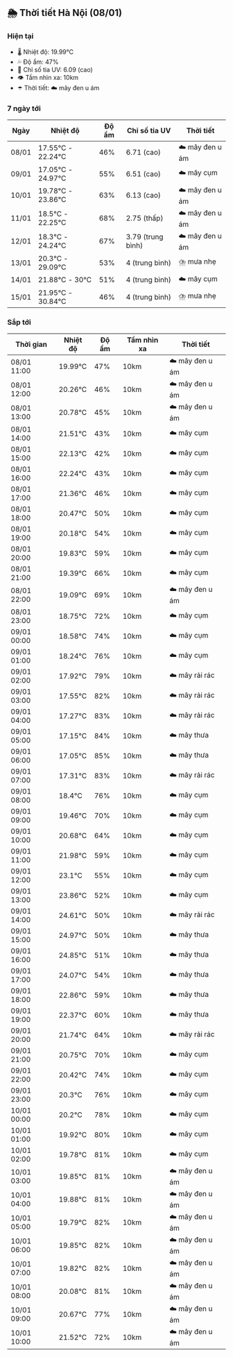 ## 🌦️ Thời tiết Hà Nội (08/01)

### Hiện tại

- 🌡️ Nhiệt độ: 19.99℃
- 💦 Độ ẩm: 47%
- 🌟 Chỉ số tia UV: 6.09 (cao)
- 👁️ Tầm nhìn xa: 10km
- ☂️ Thời tiết: ☁️ mây đen u ám

### 7 ngày tới

| Ngày | Nhiệt độ | Độ ẩm | Chỉ số tia UV | Thời tiết |
| --- | --- | --- | --- | --- |
| 08/01 | 17.55℃ - 22.24℃ | 46% | 6.71 (cao) | ☁️ mây đen u ám |
| 09/01 | 17.05℃ - 24.97℃ | 55% | 6.51 (cao) | ☁️ mây cụm |
| 10/01 | 19.78℃ - 23.86℃ | 63% | 6.13 (cao) | ☁️ mây đen u ám |
| 11/01 | 18.5℃ - 22.25℃ | 68% | 2.75 (thấp) | ☁️ mây đen u ám |
| 12/01 | 18.3℃ - 24.24℃ | 67% | 3.79 (trung bình) | ☁️ mây đen u ám |
| 13/01 | 20.3℃ - 29.09℃ | 53% | 4 (trung bình) | ⛈️ mưa nhẹ |
| 14/01 | 21.88℃ - 30℃ | 51% | 4 (trung bình) | ☁️ mây cụm |
| 15/01 | 21.95℃ - 30.84℃ | 46% | 4 (trung bình) | ⛈️ mưa nhẹ |

### Sắp tới

| Thời gian | Nhiệt độ | Độ ẩm | Tầm nhìn xa | Thời tiết |
| --- | --- | --- | --- | --- |
| 08/01 11:00 | 19.99℃ | 47% | 10km | ☁️ mây đen u ám |
| 08/01 12:00 | 20.26℃ | 46% | 10km | ☁️ mây đen u ám |
| 08/01 13:00 | 20.78℃ | 45% | 10km | ☁️ mây đen u ám |
| 08/01 14:00 | 21.51℃ | 43% | 10km | ☁️ mây cụm |
| 08/01 15:00 | 22.13℃ | 42% | 10km | ☁️ mây cụm |
| 08/01 16:00 | 22.24℃ | 43% | 10km | ☁️ mây cụm |
| 08/01 17:00 | 21.36℃ | 46% | 10km | ☁️ mây cụm |
| 08/01 18:00 | 20.47℃ | 50% | 10km | ☁️ mây cụm |
| 08/01 19:00 | 20.18℃ | 54% | 10km | ☁️ mây cụm |
| 08/01 20:00 | 19.83℃ | 59% | 10km | ☁️ mây cụm |
| 08/01 21:00 | 19.39℃ | 66% | 10km | ☁️ mây cụm |
| 08/01 22:00 | 19.09℃ | 69% | 10km | ☁️ mây đen u ám |
| 08/01 23:00 | 18.75℃ | 72% | 10km | ☁️ mây cụm |
| 09/01 00:00 | 18.58℃ | 74% | 10km | ☁️ mây cụm |
| 09/01 01:00 | 18.24℃ | 76% | 10km | ☁️ mây cụm |
| 09/01 02:00 | 17.92℃ | 79% | 10km | ☁️ mây rải rác |
| 09/01 03:00 | 17.55℃ | 82% | 10km | ☁️ mây rải rác |
| 09/01 04:00 | 17.27℃ | 83% | 10km | ☁️ mây rải rác |
| 09/01 05:00 | 17.15℃ | 84% | 10km | ☁️ mây thưa |
| 09/01 06:00 | 17.05℃ | 85% | 10km | ☁️ mây thưa |
| 09/01 07:00 | 17.31℃ | 83% | 10km | ☁️ mây rải rác |
| 09/01 08:00 | 18.4℃ | 76% | 10km | ☁️ mây cụm |
| 09/01 09:00 | 19.46℃ | 70% | 10km | ☁️ mây cụm |
| 09/01 10:00 | 20.68℃ | 64% | 10km | ☁️ mây cụm |
| 09/01 11:00 | 21.98℃ | 59% | 10km | ☁️ mây cụm |
| 09/01 12:00 | 23.1℃ | 55% | 10km | ☁️ mây cụm |
| 09/01 13:00 | 23.86℃ | 52% | 10km | ☁️ mây cụm |
| 09/01 14:00 | 24.61℃ | 50% | 10km | ☁️ mây rải rác |
| 09/01 15:00 | 24.97℃ | 50% | 10km | ☁️ mây thưa |
| 09/01 16:00 | 24.85℃ | 51% | 10km | ☁️ mây thưa |
| 09/01 17:00 | 24.07℃ | 54% | 10km | ☁️ mây thưa |
| 09/01 18:00 | 22.86℃ | 59% | 10km | ☁️ mây thưa |
| 09/01 19:00 | 22.37℃ | 60% | 10km | ☁️ mây thưa |
| 09/01 20:00 | 21.74℃ | 64% | 10km | ☁️ mây rải rác |
| 09/01 21:00 | 20.75℃ | 70% | 10km | ☁️ mây cụm |
| 09/01 22:00 | 20.42℃ | 74% | 10km | ☁️ mây cụm |
| 09/01 23:00 | 20.3℃ | 76% | 10km | ☁️ mây cụm |
| 10/01 00:00 | 20.2℃ | 78% | 10km | ☁️ mây cụm |
| 10/01 01:00 | 19.92℃ | 80% | 10km | ☁️ mây cụm |
| 10/01 02:00 | 19.78℃ | 81% | 10km | ☁️ mây cụm |
| 10/01 03:00 | 19.85℃ | 81% | 10km | ☁️ mây đen u ám |
| 10/01 04:00 | 19.88℃ | 81% | 10km | ☁️ mây đen u ám |
| 10/01 05:00 | 19.79℃ | 82% | 10km | ☁️ mây đen u ám |
| 10/01 06:00 | 19.85℃ | 82% | 10km | ☁️ mây đen u ám |
| 10/01 07:00 | 19.82℃ | 82% | 10km | ☁️ mây đen u ám |
| 10/01 08:00 | 20.08℃ | 81% | 10km | ☁️ mây đen u ám |
| 10/01 09:00 | 20.67℃ | 77% | 10km | ☁️ mây đen u ám |
| 10/01 10:00 | 21.52℃ | 72% | 10km | ☁️ mây đen u ám |
